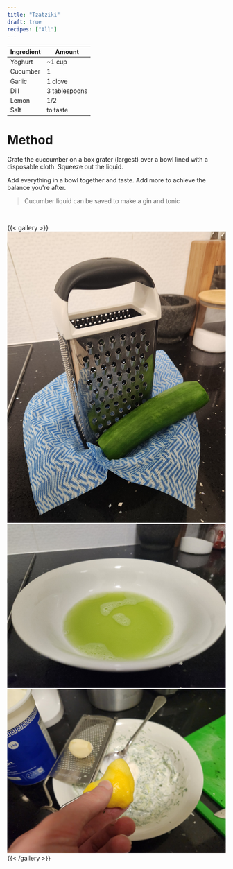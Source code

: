 ```yaml
---
title: "Tzatziki"
draft: true
recipes: ["All"]
---
```


| Ingredient  | Amount |
| ----- | ---- |
| Yoghurt | ~1 cup |
| Cucumber | 1 |
| Garlic | 1 clove |
| Dill | 3 tablespoons |
| Lemon | 1/2 |
| Salt | to taste |

# Method

Grate the cuccumber on a box grater (largest) over a bowl lined with a disposable cloth. Squeeze out the liquid.

Add everything in a bowl together and taste. Add more to achieve the balance you're after.

>Cucumber liquid can be saved to make a gin and tonic

<br>

{{< gallery >}}
  <img src="gallery/1.jpg" class="grid-w33" />
  <img src="gallery/2.jpg" class="grid-w33" />
  <img src="gallery/3.jpg" class="grid-w33" />
{{< /gallery >}}
